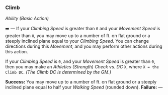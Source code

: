### Climb
*Ability (Basic Action)*  

➡️ — If your *Climbing Speed* is greater than `0` and your *Movement Speed* is greater than `0`, you may move up to a number of ft. on flat ground or a steeply inclined plane equal to your *Climbing Speed*. You can change directions during this *Movement*, and you may perform other actions during this action.

If your *Climbing Speed* is `0`, and your *Movement Speed* is greater than `0`, then you may make an *Athletics (Strength) Check* vs. *DC* `X`, where `X = the Climb DC`. *(The Climb DC is determined by the GM.)*

**Success:** You may move up to a number of ft. on flat ground or a steeply inclined plane equal to half your *Walking Speed* (rounded down).
**Failure:** —
